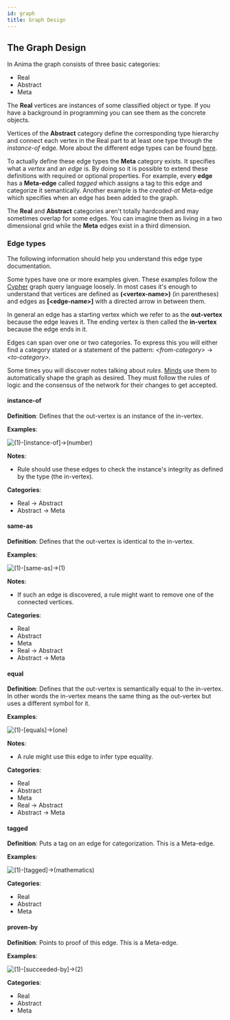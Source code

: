 ```yaml
---
id: graph
title: Graph Design
---
```


## The Graph Design

In Anima the graph consists of three basic categories:

* Real
* Abstract
* Meta

The **Real** vertices are instances of some classified object or type.
If you have a background in programming you can see them as the concrete objects.

Vertices of the **Abstract** category define the corresponding type hierarchy and connect each vertex
in the Real part to at least one type through the *instance-of* edge.
More about the different edge types can be found [here](#Edge-types).

To actually define these edge types the **Meta** category exists. It specifies what a *vertex* and an *edge*
is. By doing so it is possible to extend these definitions with required or optional properties.
For example, every **edge** has a **Meta-edge** called *tagged* which assigns a tag to this edge and categorize
it semantically. Another example is the *created-at* Meta-edge which specifies when an edge has been added to
the graph.

The **Real** and **Abstract** categories aren't totally hardcoded and
may sometimes overlap for some edges. You can imagine them as living in
a two dimensional grid while the **Meta** edges exist in a third dimension.

### Edge types

The following information should help you understand this edge type documentation.

Some types have one or more examples given. These examples follow the [Cypher](https://www.opencypher.org/)
graph query language loosely. In most cases it's enough to understand that vertices are defined
as **(\<vertex-name\>)** (in parentheses) and edges as **\[\<edge-name\>\]** with a directed
arrow in between them.

In general an edge has a starting vertex which we refer to as the **out-vertex** because
the edge leaves it. The ending vertex is then called the **in-vertex** because the edge ends in it.

Edges can span over one or two categories. To express this you will either find a category stated or a statement
of the pattern: *\<from-category\>* -> *\<to-category\>*.

Some times you will discover notes talking about *rules*. [Minds](/components#Mind) use them to automatically shape
the graph as desired. They must follow the rules of logic and the consensus of the network for
their changes to get accepted.

#### instance-of

**Definition**:
Defines that the out-vertex is an instance of the in-vertex.

**Examples**:

![(1)-\[instance-of\]->(number)](/img/anima_edge_instance-of.png)

**Notes**:
* Rule should use these edges to check the instance's integrity as defined by the type (the in-vertex).

**Categories**:
* Real -> Abstract
* Abstract -> Meta

#### same-as

**Definition**:
Defines that the out-vertex is identical to the in-vertex.

**Examples**:

![(1)-\[same-as\]->(1)](/img/anima_edge_same-as.png)

**Notes**:
* If such an edge is discovered, a rule might want to remove one of the connected vertices.

**Categories**:
* Real
* Abstract
* Meta
* Real -> Abstract
* Abstract -> Meta

#### equal

**Definition**:
Defines that the out-vertex is semantically equal to the in-vertex. In other words
the in-vertex means the same thing as the out-vertex but uses a different symbol for it.

**Examples**:

![(1)-\[equals\]->(one)](/img/anima_edge_equals.png)

**Notes**:
* A rule might use this edge to infer type equality.

**Categories**:
* Real
* Abstract
* Meta
* Real -> Abstract
* Abstract -> Meta

#### tagged

**Definition**:
Puts a tag on an edge for categorization. This is a Meta-edge.

**Examples**:

![(1)-\[tagged\]->(mathematics)](/img/anima_edge_tagged.png)

**Categories**:
* Real
* Abstract
* Meta

#### proven-by

**Definition**:
Points to proof of this edge. This is a Meta-edge.

**Examples**:

![(1)-\[succeeded-by\]->(2)](/img/anima_edge_proven-by.png)

**Categories**:
* Real
* Abstract
* Meta

